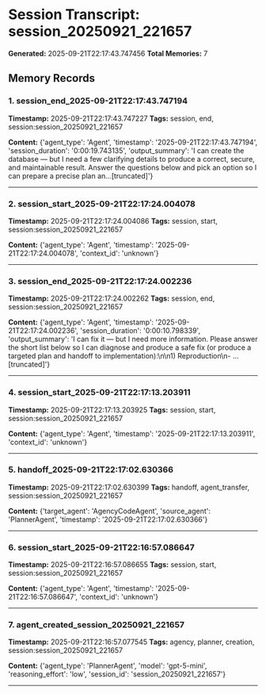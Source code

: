 # Session Transcript: session_20250921_221657

**Generated:** 2025-09-21T22:17:43.747456
**Total Memories:** 7

## Memory Records

### 1. session_end_2025-09-21T22:17:43.747194

**Timestamp:** 2025-09-21T22:17:43.747227
**Tags:** session, end, session:session_20250921_221657

**Content:** {'agent_type': 'Agent', 'timestamp': '2025-09-21T22:17:43.747194', 'session_duration': '0:00:19.743135', 'output_summary': 'I can create the database — but I need a few clarifying details to produce a correct, secure, and maintainable result. Answer the questions below and pick an option so I can prepare a precise plan an...[truncated]'}

---

### 2. session_start_2025-09-21T22:17:24.004078

**Timestamp:** 2025-09-21T22:17:24.004086
**Tags:** session, start, session:session_20250921_221657

**Content:** {'agent_type': 'Agent', 'timestamp': '2025-09-21T22:17:24.004078', 'context_id': 'unknown'}

---

### 3. session_end_2025-09-21T22:17:24.002236

**Timestamp:** 2025-09-21T22:17:24.002262
**Tags:** session, end, session:session_20250921_221657

**Content:** {'agent_type': 'Agent', 'timestamp': '2025-09-21T22:17:24.002236', 'session_duration': '0:00:10.798339', 'output_summary': 'I can fix it — but I need more information. Please answer the short list below so I can diagnose and produce a safe fix (or produce a targeted plan and handoff to implementation):\n\n1) Reproduction\n- ...[truncated]'}

---

### 4. session_start_2025-09-21T22:17:13.203911

**Timestamp:** 2025-09-21T22:17:13.203925
**Tags:** session, start, session:session_20250921_221657

**Content:** {'agent_type': 'Agent', 'timestamp': '2025-09-21T22:17:13.203911', 'context_id': 'unknown'}

---

### 5. handoff_2025-09-21T22:17:02.630366

**Timestamp:** 2025-09-21T22:17:02.630399
**Tags:** handoff, agent_transfer, session:session_20250921_221657

**Content:** {'target_agent': 'AgencyCodeAgent', 'source_agent': 'PlannerAgent', 'timestamp': '2025-09-21T22:17:02.630366'}

---

### 6. session_start_2025-09-21T22:16:57.086647

**Timestamp:** 2025-09-21T22:16:57.086655
**Tags:** session, start, session:session_20250921_221657

**Content:** {'agent_type': 'Agent', 'timestamp': '2025-09-21T22:16:57.086647', 'context_id': 'unknown'}

---

### 7. agent_created_session_20250921_221657

**Timestamp:** 2025-09-21T22:16:57.077545
**Tags:** agency, planner, creation, session:session_20250921_221657

**Content:** {'agent_type': 'PlannerAgent', 'model': 'gpt-5-mini', 'reasoning_effort': 'low', 'session_id': 'session_20250921_221657'}

---

